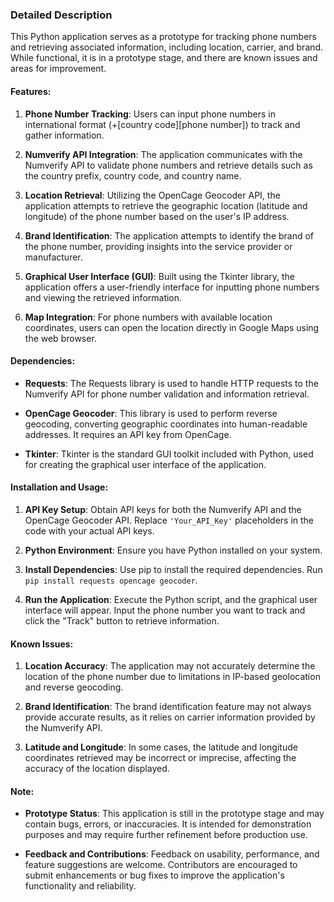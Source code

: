 ### Detailed Description

This Python application serves as a prototype for tracking phone numbers and retrieving associated information, including location, carrier, and brand. While functional, it is in a prototype stage, and there are known issues and areas for improvement.

#### Features:

1. **Phone Number Tracking**: Users can input phone numbers in international format (+[country code][phone number]) to track and gather information.

2. **Numverify API Integration**: The application communicates with the Numverify API to validate phone numbers and retrieve details such as the country prefix, country code, and country name.

3. **Location Retrieval**: Utilizing the OpenCage Geocoder API, the application attempts to retrieve the geographic location (latitude and longitude) of the phone number based on the user's IP address.

4. **Brand Identification**: The application attempts to identify the brand of the phone number, providing insights into the service provider or manufacturer.

5. **Graphical User Interface (GUI)**: Built using the Tkinter library, the application offers a user-friendly interface for inputting phone numbers and viewing the retrieved information.

6. **Map Integration**: For phone numbers with available location coordinates, users can open the location directly in Google Maps using the web browser.

#### Dependencies:

- **Requests**: The Requests library is used to handle HTTP requests to the Numverify API for phone number validation and information retrieval.

- **OpenCage Geocoder**: This library is used to perform reverse geocoding, converting geographic coordinates into human-readable addresses. It requires an API key from OpenCage.

- **Tkinter**: Tkinter is the standard GUI toolkit included with Python, used for creating the graphical user interface of the application.

#### Installation and Usage:

1. **API Key Setup**: Obtain API keys for both the Numverify API and the OpenCage Geocoder API. Replace `'Your_API_Key'` placeholders in the code with your actual API keys.

2. **Python Environment**: Ensure you have Python installed on your system.

3. **Install Dependencies**: Use pip to install the required dependencies. Run `pip install requests opencage geocoder`.

4. **Run the Application**: Execute the Python script, and the graphical user interface will appear. Input the phone number you want to track and click the "Track" button to retrieve information.

#### Known Issues:

1. **Location Accuracy**: The application may not accurately determine the location of the phone number due to limitations in IP-based geolocation and reverse geocoding.

2. **Brand Identification**: The brand identification feature may not always provide accurate results, as it relies on carrier information provided by the Numverify API.

3. **Latitude and Longitude**: In some cases, the latitude and longitude coordinates retrieved may be incorrect or imprecise, affecting the accuracy of the location displayed.

#### Note:

- **Prototype Status**: This application is still in the prototype stage and may contain bugs, errors, or inaccuracies. It is intended for demonstration purposes and may require further refinement before production use.

- **Feedback and Contributions**: Feedback on usability, performance, and feature suggestions are welcome. Contributors are encouraged to submit enhancements or bug fixes to improve the application's functionality and reliability.
